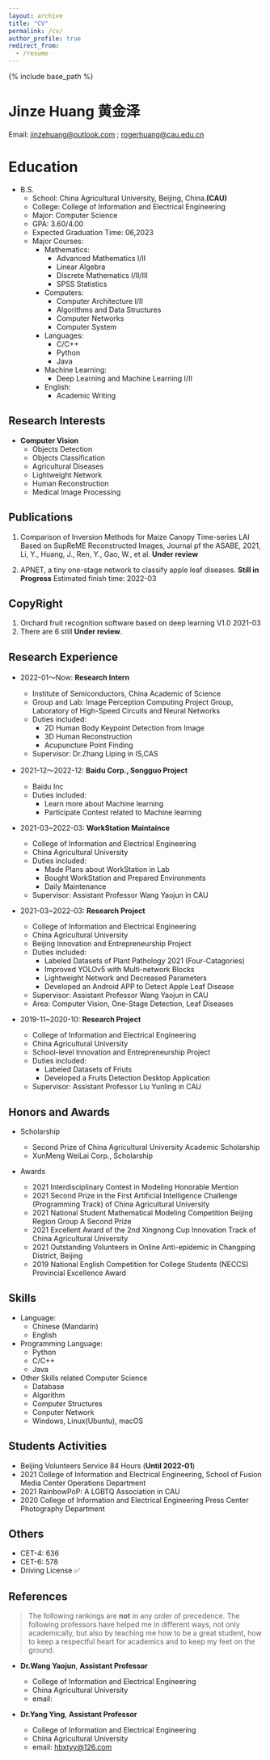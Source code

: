 ```yaml
---
layout: archive
title: "CV"
permalink: /cv/
author_profile: true
redirect_from:
  - /resume
---
```


{% include base_path %}

Jinze Huang 黄金泽
=====

Email: jinzehuang@outlook.com ; rogerhuang@cau.edu.cn


Education
=====
* B.S.
    * School: China Agricultural University, Beijing, China.**(CAU)**
    * College: College of Information and Electrical Engineering
    * Major: Computer Science
    * GPA: 3.60/4.00
    * Expected Graduation Time: 06,2023
    * Major Courses:
      * Mathematics:
        * Advanced Mathematics I/II
        * Linear Algebra
        * Discrete Mathematics I/II/III
        * SPSS Statistics
      * Computers:
        * Computer Architecture I/II
        * Algorithms and Data Structures 
        * Computer Networks
        * Computer System
      * Languages: 
        * C/C++
        * Python
        * Java
      * Machine Learning:
        * Deep Learning and Machine Learning I/II
      * English:
        * Academic Writing

Research Interests
-----
* **Computer Vision**
  * Objects Detection
  * Objects Classification
  * Agricultural Diseases 
  * Lightweight Network
  * Human Reconstruction
  * Medical Image Processing

Publications
-----
1. Comparison of Inversion Methods for Maize Canopy Time-series LAI Based on SupReME Reconstructed Images, Journal pf the ASABE, 2021, Li, Y., Huang, J., Ren, Y., Gao, W., et al. **Under review**

2. APNET, a tiny one-stage network to classify apple leaf diseases. **Still in Progress** Estimated finish time: 2022-03
  
CopyRight
-----
1. Orchard fruit recognition software based on deep learning V1.0 2021-03
2. There are 6 still **Under review**. 

Research Experience
-----
* 2022-01～Now: **Research Intern**
  * Institute of Semiconductors, China Academic of Science
  * Group and Lab: Image Perception Computing Project Group, Laboratory of High-Speed Circuits and Neural Networks
  * Duties included: 
    * 2D Human Body Keypoint Detection from Image
    * 3D Human Reconstruction 
    * Acupuncture Point Finding
  * Supervisor: Dr.Zhang Liping in IS,CAS

* 2021-12～2022-12: **Baidu Corp., Songguo Project**
  * Baidu Inc
  * Duties included:
    * Learn more about Machine learning
    * Participate Contest related to Machine learning


* 2021-03~2022-03: **WorkStation Maintaince**
  * College of Information and Electrical Engineering
  * China Agricultural University
  * Duties included: 
    * Made Plans about WorkStation in Lab
    * Bought WorkStation and Prepared Environments
    * Daily Maintenance
  * Supervisor: Assistant Professor Wang Yaojun in CAU

* 2021-03~2022-03: **Research Project**
  * College of Information and Electrical Engineering
  * China Agricultural University
  * Beijing Innovation and Entrepreneurship Project
  * Duties included: 
    * Labeled Datasets of Plant Pathology 2021 (Four-Catagories)
    * Improved YOLOv5 with Multi-network Blocks
    * Lightweight Network and Decreased Parameters
    * Developed an Android APP to Detect Apple Leaf Disease 
  * Supervisor: Assistant Professor Wang Yaojun in CAU
  * Area: Computer Vision, One-Stage Detection, Leaf Diseases

* 2019-11~2020-10: **Research Project**
  * College of Information and Electrical Engineering
  * China Agricultural University
  * School-level Innovation and Entrepreneurship Project
  * Duties included: 
    * Labeled Datasets of Friuts
    * Developed a Fruits Detection Desktop Application 
  * Supervisor: Assistant Professor Liu Yunling in CAU

Honors and Awards
-----
* Scholarship
  * Second Prize of China Agricultural University Academic Scholarship 
  * XunMeng WeiLai Corp., Scholarship 

* Awards
  * 2021 Interdisciplinary Contest in Modeling Honorable Mention
  * 2021 Second Prize in the First Artificial Intelligence Challenge (Programming Track) of China Agricultural University
  * 2021 National Student Mathematical Modeling Competition Beijing Region Group A Second Prize
  * 2021 Excellent Award of the 2nd Xingnong Cup Innovation Track of China Agricultural University
  * 2021 Outstanding Volunteers in Online Anti-epidemic in Changping District, Beijing
  * 2019 National English Competition for College Students (NECCS) Provincial Excellence Award

Skills
-----
* Language:
  * Chinese (Mandarin)
  * English 
* Programming Language:
  * Python
  * C/C++
  * Java
* Other Skills related Computer Science 
  * Database
  * Algorithm
  * Computer Structures
  * Conputer Network
  * Windows, Linux(Ubuntu), macOS

Students Activities
-----
* Beijing Volunteers Service 84 Hours (**Until 2022-01**)
* 2021 College of Information and Electrical Engineering, School of Fusion Media Center Operations Department
* 2021 RainbowPoP: A LGBTQ Association in CAU
* 2020 College of Information and Electrical Engineering Press Center Photography Department

Others
-----
* CET-4: 636
* CET-6: 578
* Driving License ✅

References
-----
>The following rankings are **not** in any order of precedence.
>The following professors have helped me in different ways, not only academically, but also by teaching me how to be a great student, how to keep a respectful heart for academics and to keep my feet on the ground.

* **Dr.Wang Yaojun**, **Assistant Professor**
  * College of Information and Electrical Engineering
  * China Agricultural University
  * email: 

* **Dr.Yang Ying**, **Assistant Professor**
  * College of Information and Electrical Engineering
  * China Agricultural University
  * email: hbxtyy@126.com

<!-- * **Dr.Tao Sha**, **Assistant Professor**
  * College of Information and Electrical Engineering
  * China Agricultural University
  * email:taos@cau.edu.cn -->